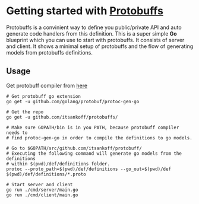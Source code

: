 # Getting started with [Protobuffs](https://developers.google.com/protocol-buffers/)

Protobuffs is a convinient way to define you public/private API and auto
generate code handlers from this definition. This is a super simple **Go**
blueprint which you can use to start with protobuffs. It consists of server
and client. It shows a minimal setup of protobuffs and the flow of generating
models from protobuffs definitions.


## Usage
Get protobuff compiler from [here](https://github.com/google/protobuf/releases)

```
# Get protobuff go extension
go get -u github.com/golang/protobuf/protoc-gen-go

# Get the repo
go get -u github.com/itsankoff/protobuffs/

# Make sure GOPATH/bin is in you PATH, because protobuff compiler needs to
# find protoc-gen-go in order to compile the definitions to go models.

# Go to $GOPATH/src/github.com/itsankoff/protobuff/
# Executing the following command will generate go models from the definitions
# within $(pwd)/def/definitions folder.
protoc --proto_path=$(pwd)/def/definitions --go_out=$(pwd)/def $(pwd)/def/definitions/*.proto

# Start server and client
go run ./cmd/server/main.go
go run ./cmd/client/main.go
```
